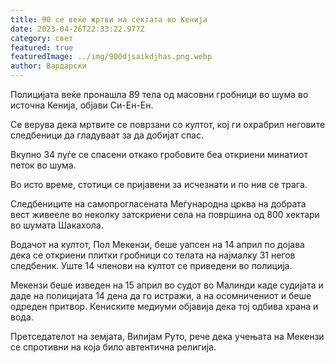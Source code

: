 ```yaml
---
title: 90 се веќе жртви на сектата во Кенија
date: 2023-04-26T22:33:22.977Z
category: свет
featured: true
featuredImage: ../img/900djsaikdjhas.png.webp
author: Вардарски
---
```


Полицијата веќе пронашла 89 тела од масовни гробници во шума во источна Кенија, објави Си-Ен-Ен.

Се верува дека мртвите се поврзани со култот, кој ги охрабрил неговите следбеници да гладуваат за да добијат спас.

Вкупно 34 луѓе се спасени откако гробовите беа откриени минатиот петок во шума.

Во исто време, стотици се пријавени за исчезнати и по нив се трага.

Следбениците на самопрогласената Меѓународна црква на добрата вест живееле во неколку затскриени села на површина од 800 хектари во шумата Шакахола.

Водачот на култот, Пол Мекензи, беше уапсен на 14 април по дојава дека се откриени плитки гробници со телата на најмалку 31 негов следбеник. Уште 14 членови на култот се приведени во полиција.

Мекензи беше изведен на 15 април во судот во Малинди каде судијата и даде на полицијата 14 дена да го истражи, а на осомничениот и беше одреден притвор. Кениските медиуми објавија дека тој одбива храна и вода.

Претседателот на земјата, Вилијам Руто, рече дека учењата на Мекензи се спротивни на која било автентична религија.
